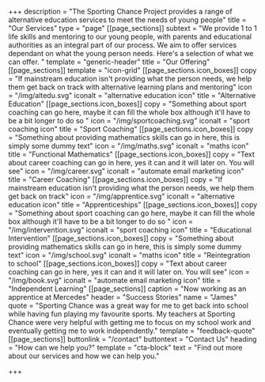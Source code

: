 +++
description = "The Sporting Chance Project provides a range of alternative education services to meet the needs of young people"
title = "Our Services"
type = "page"
[[page_sections]]
subtext = "We provide 1 to 1 life skills and mentoring to our young people, with parents and educational authorities as an integral part of our process. We aim to offer services dependant on what the young person needs. Here's a selection of what we can offer. "
template = "generic-header"
title = "Our Offering"
[[page_sections]]
template = "icon-grid"
[[page_sections.icon_boxes]]
copy = "If mainstream education isn't providing what the person needs, we help them get back on track with alternative learning plans and mentoring"
icon = "/img/altedu.svg"
iconalt = "alternative education icon"
title = "Alternative Education"
[[page_sections.icon_boxes]]
copy = "Something about sport coaching can go here, maybe it can fill the whole box although it'll have to be a bit longer to do so "
icon = "/img/sportcoaching.svg"
iconalt = "sport coaching icon"
title = "Sport Coaching"
[[page_sections.icon_boxes]]
copy = "Something about providing mathematics skills can go in here, this is simply some dummy text"
icon = "/img/maths.svg"
iconalt = "maths icon"
title = "Functional Mathematics"
[[page_sections.icon_boxes]]
copy = "Text about career coaching can go in here, yes it can and it will later on. You will see"
icon = "/img/career.svg"
iconalt = "automate email marketing icon"
title = "Career Coaching"
[[page_sections.icon_boxes]]
copy = "If mainstream education isn't providing what the person needs, we help them get back on track"
icon = "/img/apprentice.svg"
iconalt = "alternative education icon"
title = "Apprenticeships"
[[page_sections.icon_boxes]]
copy = "Something about sport coaching can go here, maybe it can fill the whole box although it'll have to be a bit longer to do so "
icon = "/img/intervention.svg"
iconalt = "sport coaching icon"
title = "Educational Intervention"
[[page_sections.icon_boxes]]
copy = "Something about providing mathematics skills can go in here, this is simply some dummy text"
icon = "/img/school.svg"
iconalt = "maths icon"
title = "Reintegration to school"
[[page_sections.icon_boxes]]
copy = "Text about career coaching can go in here, yes it can and it will later on. You will see"
icon = "/img/book.svg"
iconalt = "automate email marketing icon"
title = "Independent Learning"
[[page_sections]]
caption = "Now working as an apprentice at Mercedes"
header = "Success Stories"
name = "James"
quote = "Sporting Chance was a great way for me to get back into school while having fun playing my favourite sports. My teachers at Sporting Chance were very helpful with getting me to focus on my school work and eventually getting me to work independently."
template = "feedback-quote"
[[page_sections]]
buttonlink = "/contact"
buttontext = "Contact Us"
heading = "How can we help you?"
template = "cta-block"
text = "Find out more about our services and how we can help you."

+++
